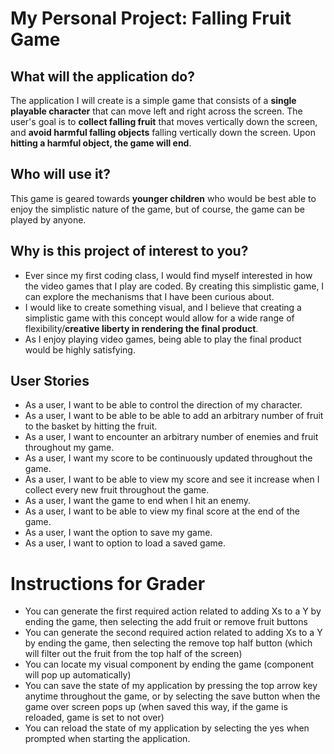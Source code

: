 # My Personal Project: Falling Fruit Game

## What will the application do?

The application I will create is a simple game that consists of a **single playable character** that can move left 
and right across the screen. The user's goal is to **collect falling fruit** that moves vertically down the 
screen, and **avoid harmful falling objects** falling vertically down the screen. Upon **hitting a harmful object, 
the game will end**.


## Who will use it?

This game is geared towards **younger children** who would be best able to enjoy the simplistic nature of the game, 
but of course, the game can be played by anyone.

## Why is this project of interest to you?

- Ever since my first coding class, I would find myself interested in how the video games that I play are coded. By 
creating this simplistic game, I can explore the mechanisms that I have been curious about.
- I would like to create something visual, and I believe that creating a simplistic game with this concept 
would allow for a wide range of flexibility/**creative liberty in rendering the final product**.
- As I enjoy playing video games, being able to play the final product would be highly satisfying.

## User Stories

- As a user, I want to be able to control the direction of my character.
- As a user, I want to be able to be able to add an arbitrary number of fruit to the basket by hitting the fruit.
- As a user, I want to encounter an arbitrary number of enemies and fruit throughout my game.
- As a user, I want my score to be continuously updated throughout the game.
- As a user, I want to be able to view my score and see it increase when I collect every new fruit throughout the game.
- As a user, I want the game to end when I hit an enemy.
- As a user, I want to be able to view my final score at the end of the game.
- As a user, I want the option to save my game.
- As a user, I want to option to load a saved game.

# Instructions for Grader

- You can generate the first required action related to adding Xs to a Y by ending the game, then selecting
the add fruit or remove fruit buttons
- You can generate the second required action related to adding Xs to a Y by ending the game, then selecting the 
remove top half button (which will filter out the fruit from the top half of the screen)
- You can locate my visual component by ending the game (component will pop up automatically)
- You can save the state of my application by pressing the top arrow key anytime throughout the game, or by selecting 
the save button when the game over screen pops up (when saved this way, if the game is reloaded, game is set to not over)
- You can reload the state of my application by selecting the yes when prompted when starting the application.




